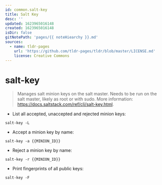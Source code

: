 ```yaml
---
id: common.salt-key
title: Salt Key
desc: ''
updated: 1623965016148
created: 1623965016148
isDir: false
gitNotePath: 'pages/{{ noteHiearchy }}.md'
sources:
  - name: tldr-pages
    url: 'https://github.com/tldr-pages/tldr/blob/master/LICENSE.md'
    license: Creative Commons
---
```

# salt-key

> Manages salt minion keys on the salt master.
> Needs to be run on the salt master, likely as root or with sudo.
> More information: <https://docs.saltstack.com/ref/cli/salt-key.html>.

- List all accepted, unaccepted and rejected minion keys:

`salt-key -L`

- Accept a minion key by name:

`salt-key -a {{MINION_ID}}`

- Reject a minion key by name:

`salt-key -r {{MINION_ID}}`

- Print fingerprints of all public keys:

`salt-key -F`

